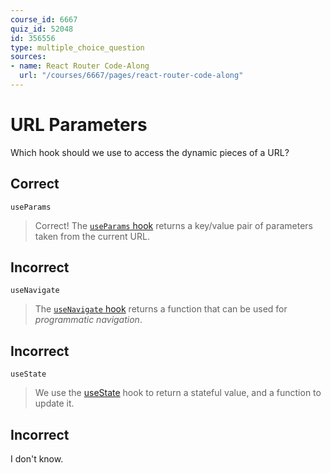 ```yaml
---
course_id: 6667
quiz_id: 52048
id: 356556
type: multiple_choice_question
sources:
- name: React Router Code-Along
  url: "/courses/6667/pages/react-router-code-along"
---
```


# URL Parameters

Which hook should we use to access the dynamic pieces of a URL?

## Correct

`useParams`

> Correct! The [`useParams` hook](https://reactrouter.com/en/main/hooks/use-params)
> returns a key/value pair of parameters taken from the current URL.

## Incorrect

`useNavigate`

> The [`useNavigate` hook](https://reactrouter.com/en/main/hooks/use-navigate)
> returns a function that can be used for _programmatic navigation_.

## Incorrect

`useState`

> We use the [useState](https://react.dev/reference/react/useState) hook to
> return a stateful value, and a function to update it.

## Incorrect

I don't know.
